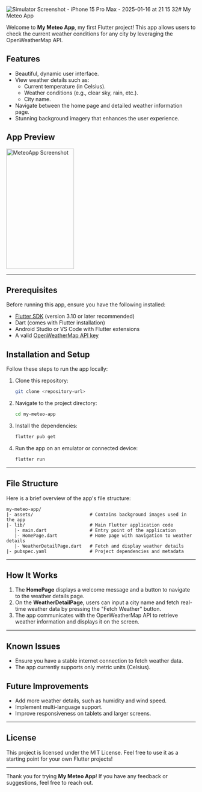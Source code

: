 ![Simulator Screenshot - iPhone 15 Pro Max - 2025-01-16 at 21 15 32](https://github.com/user-attachments/assets/61a5c312-a518-4e69-a4ea-e7c5ceee3de4)# My Meteo App

Welcome to **My Meteo App**, my first Flutter project! This app allows users to check the current weather conditions for any city by leveraging the OpenWeatherMap API.

## Features
- Beautiful, dynamic user interface.
- View weather details such as:
  - Current temperature (in Celsius).
  - Weather conditions (e.g., clear sky, rain, etc.).
  - City name.
- Navigate between the home page and detailed weather information page.
- Stunning background imagery that enhances the user experience.

## App Preview
<img src="./assets/Simulator Screenshot - iPhone 15 Pro Max - 2025-01-16 at 21.15.32" width="180" height="320" alt="MeteoApp Screenshot">

---

## Prerequisites
Before running this app, ensure you have the following installed:

- [Flutter SDK](https://docs.flutter.dev/get-started/install) (version 3.10 or later recommended)
- Dart (comes with Flutter installation)
- Android Studio or VS Code with Flutter extensions
- A valid [OpenWeatherMap API key](https://openweathermap.org/api)

## Installation and Setup
Follow these steps to run the app locally:

1. Clone this repository:
   ```bash
   git clone <repository-url>
   ```

2. Navigate to the project directory:
   ```bash
   cd my-meteo-app
   ```

3. Install the dependencies:
   ```bash
   flutter pub get
   ```

4. Run the app on an emulator or connected device:
   ```bash
   flutter run
   ```

---

## File Structure
Here is a brief overview of the app's file structure:

```
my-meteo-app/
|- assets/                     # Contains background images used in the app
|- lib/                        # Main Flutter application code
   |- main.dart                # Entry point of the application
   |- HomePage.dart            # Home page with navigation to weather details
   |- WeatherDetailPage.dart   # Fetch and display weather details
|- pubspec.yaml                # Project dependencies and metadata
```

---

## How It Works
1. The **HomePage** displays a welcome message and a button to navigate to the weather details page.
2. On the **WeatherDetailPage**, users can input a city name and fetch real-time weather data by pressing the "Fetch Weather" button.
3. The app communicates with the OpenWeatherMap API to retrieve weather information and displays it on the screen.

---

## Known Issues
- Ensure you have a stable internet connection to fetch weather data.
- The app currently supports only metric units (Celsius).

## Future Improvements
- Add more weather details, such as humidity and wind speed.
- Implement multi-language support.
- Improve responsiveness on tablets and larger screens.

---

## License
This project is licensed under the MIT License. Feel free to use it as a starting point for your own Flutter projects!

---

Thank you for trying **My Meteo App**! If you have any feedback or suggestions, feel free to reach out.

